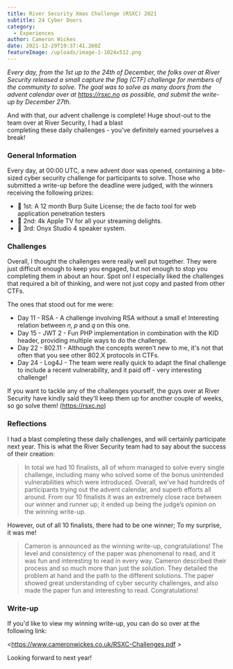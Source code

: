 ```yaml
---
title: River Security Xmas Challenge (RSXC) 2021
subtitle: 24 Cyber Doors
category:
  - Experiences
author: Cameron Wickes
date: 2021-12-29T19:37:41.260Z
featureImage: /uploads/image-1-1024x512.png
---
```

*Every day, from the 1st up to the 24th of December, the folks over at River Security released a small capture the flag (CTF) challenge for members of the community to solve. The goal was to solve as many doors from the advent calendar over at <https://rsxc.no> as possible, and submit the write-up by December 27th.*



And with that, our advent challenge is complete! Huge shout-out to the team over at River Security, I had a blast\
completing these daily challenges - you’ve definitely earned yourselves a break!

### General Information

Every day, at 00:00 UTC, a new advent door was opened, containing a bite-sized cyber security challenge for participants to solve. Those who submitted a write-up before the deadline were judged, with the winners receiving the following prizes:

* 🥇 1st: A 12 month Burp Suite License; the de facto tool for web application penetration testers
* 🥈 2nd: 4k Apple TV for all your streaming delights.  
* 🥉 3rd: Onyx Studio 4 speaker system.



### Challenges

Overall, I thought the challenges were really well put together. They were just difficult enough to keep you engaged, but not enough to stop you completing them in about an hour. Spot on! I especially liked the challenges that required a bit of thinking, and were not just copy and pasted from other CTFs. 

The ones that stood out for me were:

* Day 11 - RSA - A challenge involving RSA without a small e! Interesting relation between 𝑛, 𝑝 and 𝑞 on this one. 
* Day 15 - JWT 2 - Fun PHP implementation in combination with the KID header, providing multiple ways to do the challenge.
* Day 22 - 802.11 - Although the concepts weren’t new to me, it's not that often that you see other 802.X protocols in CTFs.
* Day 24 - Log4J - The team were really quick to adapt the final challenge to include a recent vulnerability, and it paid off - very interesting challenge!

If you want to tackle any of the challenges yourself, the guys over at River Security have kindly said they'll keep them up for another couple of weeks, so go solve them! (<https://rsxc.no>)



### Reflections

I had a blast completing these daily challenges, and will certainly participate next year. This is what the River Security team had to say about the success of their creation:

> In total we had 10 finalists, all of whom managed to solve every single challenge, including many who solved some of the bonus unintended vulnerabilities which were introduced. Overall, we’ve had hundreds of participants trying out the advent calendar, and superb efforts all around. From our 10 finalists it was an extremely close race between our winner and runner up; it ended up being the judge’s opinion on the winning write-up.

However, out of all 10 finalists, there had to be one winner; To my surprise, it was me!

> Cameron is announced as the winning write-up, congratulations! The level and consistency of the paper was phenomenal to read, and it was fun and interesting to read in every way. Cameron described their process and so much more than just the solution. They detailed the problem at hand and the path to the different solutions. The paper showed great understanding of cyber security challenges, and also made the paper fun and interesting to read. Congratulations!





### Write-up

If you'd like to view my winning write-up, you can do so over at the following link:

<https://www.cameronwickes.co.uk/RSXC-Challenges.pdf >

Looking forward to next year!